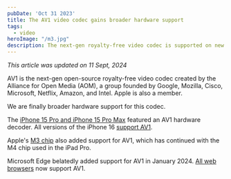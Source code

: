 ```yaml
---
pubDate: 'Oct 31 2023'
title: The AV1 video codec gains broader hardware support
tags:
  - video
heroImage: "/m3.jpg"
description: The next-gen royalty-free video codec is supported on new Apple devices.
---
```

_This article was updated on 11 Sept, 2024_
 
AV1 is the next-gen open-source royalty-free video codec created by the Alliance for Open Media (AOM), a group founded by Google, Mozilla, Cisco, Microsoft, Netflix, Amazon, and Intel. Apple is also a member. 

We are finally broader hardware support for this codec.

The [iPhone 15 Pro and iPhone 15 Pro Max](https://bitmovin.com/apple-av1-support/) featured an AV1 hardware decoder. All versions of the iPhone 16 [support AV1](https://www.apple.com/uk/iphone-16/specs/#:~:text=Supported%20formats%20include%20HEVC%2C%20H.264%20and%C2%A0AV1).

 Apple's [M3 chip](https://www.apple.com/newsroom/2023/10/apple-unveils-m3-m3-pro-and-m3-max-the-most-advanced-chips-for-a-personal-computer/) also added support for AV1, which has continued with the M4 chip used in the iPad Pro.  

Microsoft Edge belatedly added support for AV1 in January 2024. [All web browsers](https://caniuse.com/av1) now support AV1.